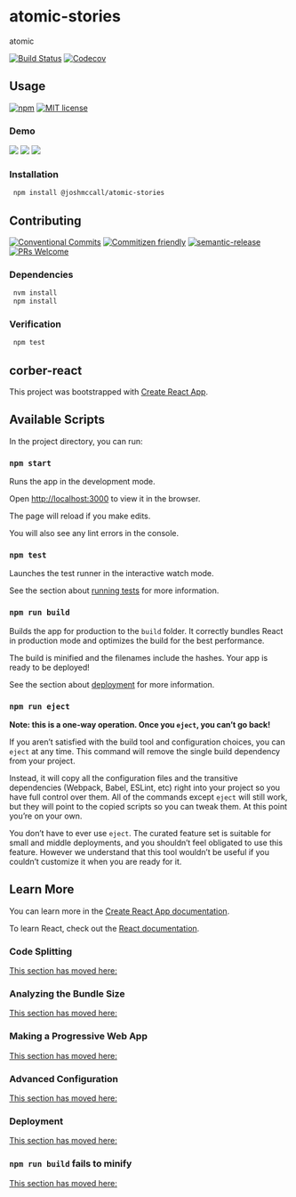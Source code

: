 # atomic-stories

atomic

<!-- status badges -->
[![Build Status][ci-badge]][ci-link]
[![Codecov][coverage-badge]][coverage-link]

## Usage

<!-- consumer badges -->
[![npm][npm-badge]][npm-link]
[![MIT license][license-badge]][license-link]

### Demo

[![](https://img.shields.io/badge/surge-COLOR.svg)](http://atomic-stories.surge.sh/)
[![](https://img.shields.io/badge/storybook-blue.svg)](http://storybook-atomic-stories.surge.sh/?path=/story/button-jest--hello-world)
[![](https://img.shields.io/badge/repl.it-red.svg)](https://repl.it/@joshmccall221/SparseCooperativeVolume)

### Installation

```sh
 npm install @joshmccall/atomic-stories
```

## Contributing

<!-- contribution badges -->
[![Conventional Commits][commit-convention-badge]][commit-convention-link]
[![Commitizen friendly][commitizen-badge]][commitizen-link]
[![semantic-release][semantic-release-badge]][semantic-release-link]
[![PRs Welcome][PRs-badge]][PRs-link]

### Dependencies

```sh
 nvm install
 npm install
```

### Verification

```sh
 npm test
```

## corber-react

This project was bootstrapped with [Create React App](https://github.com/facebook/create-react-app).

## Available Scripts

In the project directory, you can run:

### `npm start`

Runs the app in the development mode.

Open [http://localhost:3000](http://localhost:3000) to view it in the browser.

The page will reload if you make edits.

You will also see any lint errors in the console.

### `npm test`

Launches the test runner in the interactive watch mode.

See the section about
[running tests](https://facebook.github.io/create-react-app/docs/running-tests)
for more information.

### `npm run build`

Builds the app for production to the `build` folder.
It correctly bundles React in production mode and optimizes
the build for the best performance.

The build is minified and the filenames include the hashes.
Your app is ready to be deployed!

See the section about
[deployment](https://facebook.github.io/create-react-app/docs/deployment)
for more information.

### `npm run eject`

**Note: this is a one-way operation. Once you `eject`, you can’t go back!**

If you aren’t satisfied with the build tool and configuration choices,
you can `eject` at any time. This command will remove the single build
dependency from your project.

Instead, it will copy all the configuration files and the transitive
dependencies (Webpack, Babel, ESLint, etc) right into your project
so you have full control over them. All of the commands except
`eject` will still work, but they will point to the copied
scripts so you can tweak them. At this point you’re on your own.

You don’t have to ever use `eject`. The curated feature set is
suitable for small and middle deployments, and you shouldn’t
 feel obligated to use this feature. However we understand
  that this tool wouldn’t be useful if you couldn’t customize
   it when you are ready for it.

## Learn More

You can learn more in the [Create React App documentation](https://facebook.github.io/create-react-app/docs/getting-started).

To learn React, check out the [React documentation](https://reactjs.org/).

### Code Splitting

[This section has moved here:](https://facebook.github.io/create-react-app/docs/code-splitting)

### Analyzing the Bundle Size

[This section has moved here:](https://facebook.github.io/create-react-app/docs/analyzing-the-bundle-size)

### Making a Progressive Web App

[This section has moved here:](https://facebook.github.io/create-react-app/docs/making-a-progressive-web-app)

### Advanced Configuration

[This section has moved here:](https://facebook.github.io/create-react-app/docs/advanced-configuration)

### Deployment

[This section has moved here:](https://facebook.github.io/create-react-app/docs/deployment)

### `npm run build` fails to minify

[This section has moved here:](https://facebook.github.io/create-react-app/docs/troubleshooting#npm-run-build-fails-to-minify)

[npm-link]: https://www.npmjs.com/package/@joshmccall/atomic-stories
[npm-badge]: https://img.shields.io/npm/v/@joshmccall/atomic-stories.svg
[license-link]: LICENSE
[license-badge]: https://img.shields.io/github/license/joshmccall/atomic-stories.svg
[ci-link]: https://travis-ci.com/joshmccall/atomic-stories
[ci-badge]: https://img.shields.io/travis/com/joshmccall/atomic-stories/master.svg
[coverage-link]: https://codecov.io/github/joshmccall/atomic-stories
[coverage-badge]: https://img.shields.io/codecov/c/github/joshmccall/atomic-stories.svg
[commit-convention-link]: https://conventionalcommits.org
[commit-convention-badge]: https://img.shields.io/badge/Conventional%20Commits-1.0.0-yellow.svg
[commitizen-link]: http://commitizen.github.io/cz-cli/
[commitizen-badge]: https://img.shields.io/badge/commitizen-friendly-brightgreen.svg
[semantic-release-link]: https://github.com/semantic-release/semantic-release
[semantic-release-badge]: https://img.shields.io/badge/%20%20%F0%9F%93%A6%F0%9F%9A%80-semantic--release-e10079.svg
[PRs-link]: http://makeapullrequest.com
[PRs-badge]: https://img.shields.io/badge/PRs-welcome-brightgreen.svg
